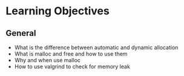 # Learning Objectives

## General
* What is the difference between automatic and dynamic allocation
* What is malloc and free and how to use them
* Why and when use malloc
* How to use valgrind to check for memory leak

